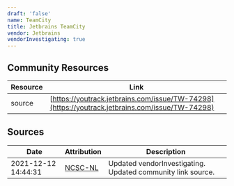 ```yaml
---
draft: 'false'
name: TeamCity
title: Jetbrains TeamCity
vendor: Jetbrains
vendorInvestigating: true
---
```



## Community Resources
| Resource | Link |
| --- | --- |
| source | [https://youtrack.jetbrains.com/issue/TW-74298](https://youtrack.jetbrains.com/issue/TW-74298) |


## Sources
| Date | Attribution | Description |
| --- | --- | --- |
| 2021-12-12 14:44:31 | [NCSC-NL](https://github.com/NCSC-NL/log4shell/blob/main/software/README.md) | Updated vendorInvestigating. Updated community link source.  |
